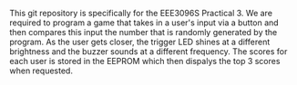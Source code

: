 This git repository is specifically for the EEE3096S Practical 3.
We are required to program a game that takes in a user's input via a button
and then compares this input the number that is randomly generated by the program.
As the user gets closer, the trigger LED shines at a different brightness and the buzzer sounds at a different frequency.
The scores for each user is stored in the EEPROM which then dispalys the top 3 scores when requested.
